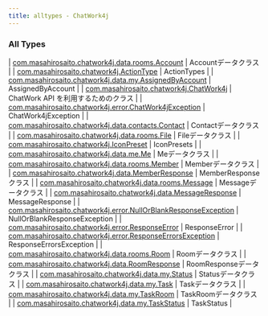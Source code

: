 ```yaml
---
title: alltypes - ChatWork4j
---
```


### All Types

| [com.masahirosaito.chatwork4j.data.rooms.Account](../com.masahirosaito.chatwork4j.data.rooms/-account/index.md) | Accountデータクラス |
| [com.masahirosaito.chatwork4j.ActionType](../com.masahirosaito.chatwork4j/-action-type/index.md) | ActionTypes |
| [com.masahirosaito.chatwork4j.data.my.AssignedByAccount](../com.masahirosaito.chatwork4j.data.my/-assigned-by-account/index.md) | AssignedByAccount |
| [com.masahirosaito.chatwork4j.ChatWork4j](../com.masahirosaito.chatwork4j/-chat-work4j/index.md) | ChatWork API を利用するためのクラス |
| [com.masahirosaito.chatwork4j.error.ChatWork4jException](../com.masahirosaito.chatwork4j.error/-chat-work4j-exception/index.md) | ChatWork4jException |
| [com.masahirosaito.chatwork4j.data.contacts.Contact](../com.masahirosaito.chatwork4j.data.contacts/-contact/index.md) | Contactデータクラス |
| [com.masahirosaito.chatwork4j.data.rooms.File](../com.masahirosaito.chatwork4j.data.rooms/-file/index.md) | Fileデータクラス |
| [com.masahirosaito.chatwork4j.IconPreset](../com.masahirosaito.chatwork4j/-icon-preset/index.md) | IconPresets |
| [com.masahirosaito.chatwork4j.data.me.Me](../com.masahirosaito.chatwork4j.data.me/-me/index.md) | Meデータクラス |
| [com.masahirosaito.chatwork4j.data.rooms.Member](../com.masahirosaito.chatwork4j.data.rooms/-member/index.md) | Memberデータクラス |
| [com.masahirosaito.chatwork4j.data.MemberResponse](../com.masahirosaito.chatwork4j.data/-member-response/index.md) | MemberResponseクラス |
| [com.masahirosaito.chatwork4j.data.rooms.Message](../com.masahirosaito.chatwork4j.data.rooms/-message/index.md) | Messageデータクラス |
| [com.masahirosaito.chatwork4j.data.MessageResponse](../com.masahirosaito.chatwork4j.data/-message-response/index.md) | MessageResponse |
| [com.masahirosaito.chatwork4j.error.NullOrBlankResponseException](../com.masahirosaito.chatwork4j.error/-null-or-blank-response-exception/index.md) | NullOrBlankResponseException |
| [com.masahirosaito.chatwork4j.error.ResponseError](../com.masahirosaito.chatwork4j.error/-response-error/index.md) | ResponseError |
| [com.masahirosaito.chatwork4j.error.ResponseErrorsException](../com.masahirosaito.chatwork4j.error/-response-errors-exception/index.md) | ResponseErrorsException |
| [com.masahirosaito.chatwork4j.data.rooms.Room](../com.masahirosaito.chatwork4j.data.rooms/-room/index.md) | Roomデータクラス |
| [com.masahirosaito.chatwork4j.data.RoomResponse](../com.masahirosaito.chatwork4j.data/-room-response/index.md) | RoomResponseデータクラス |
| [com.masahirosaito.chatwork4j.data.my.Status](../com.masahirosaito.chatwork4j.data.my/-status/index.md) | Statusデータクラス |
| [com.masahirosaito.chatwork4j.data.my.Task](../com.masahirosaito.chatwork4j.data.my/-task/index.md) | Taskデータクラス |
| [com.masahirosaito.chatwork4j.data.my.TaskRoom](../com.masahirosaito.chatwork4j.data.my/-task-room/index.md) | TaskRoomデータクラス |
| [com.masahirosaito.chatwork4j.data.my.TaskStatus](../com.masahirosaito.chatwork4j.data.my/-task-status/index.md) | TaskStatus |

